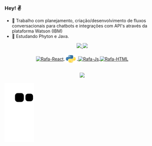 ### Hey! ✌️

- 🤖 Trabalho com planejamento, criação/desenvolvimento de fluxos conversacionais para chatbots e integrações com API's através da plataforma Watson (IBM)
- 🧐 Estudando Phyton e Java.

<div align="center">
  <a href="https://github.com/annaluizah">
  <img height="150em" src="https://github-readme-stats.vercel.app/api?username=annaluizah&show_icons=true&theme=moltack&include_all_commits=true&count_private=true"/>
  <img height="150em" src="https://github-readme-stats.vercel.app/api/top-langs/?username=annaluizah&layout=compact&langs_count=7&theme=moltack"/>
</div>
  
<div style="display: inline_block" align="center"><br>
  <img align="center" alt="Rafa-React" height="30" width="40" src="https://cdn.jsdelivr.net/gh/devicons/devicon/icons/java/java-original.svg">
  <img align="center" alt="Rafa-Python" height="30" width="40" src="https://raw.githubusercontent.com/devicons/devicon/master/icons/python/python-original.svg">
  <img align="center" alt="Rafa-Js" height="30" width="40" src="https://cdn.jsdelivr.net/gh/devicons/devicon/icons/html5/html5-original.svg">
  <img align="center" alt="Rafa-HTML" height="30" width="40" src="https://cdn.jsdelivr.net/gh/devicons/devicon/icons/css3/css3-original.svg">
</div>
  
##

<div align="center">
  <a href="https://www.linkedin.com/in/annaluizahuff/" target="_blank"><img src="https://img.shields.io/badge/LinkedIn-0077B5?style=for-the-badge&logo=linkedin&logoColor=white" target="_blank"></a>
</div>
  
![Snake animation](https://github.com/annaluizah/annaluizah/blob/output/github-contribution-grid-snake.svg)
